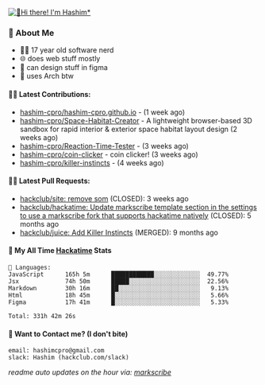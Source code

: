 [![👋Hi there! I'm Hashim*](/assets/intro.gif "Go To hashim-ali.work")](https://hashim-ali.work)

### 📖 About Me
- 👨‍💻 17 year old software nerd
- 🌐 does web stuff mostly
- 🎨 can design stuff in figma
- 🐧 uses Arch btw

#### 👷‍♂️ Latest Contributions:
- [hashim-cpro/hashim-cpro.github.io](https://github.com/hashim-cpro/hashim-cpro.github.io) -  (1 week ago)
- [hashim-cpro/Space-Habitat-Creator](https://github.com/hashim-cpro/Space-Habitat-Creator) - A lightweight browser-based 3D sandbox for rapid interior & exterior space habitat layout design (2 weeks ago)
- [hashim-cpro/Reaction-Time-Tester](https://github.com/hashim-cpro/Reaction-Time-Tester) -  (3 weeks ago)
- [hashim-cpro/coin-clicker](https://github.com/hashim-cpro/coin-clicker) - coin clicker!  (3 weeks ago)
- [hashim-cpro/killer-instincts](https://github.com/hashim-cpro/killer-instincts) -  (4 weeks ago)

#### 🧑‍💻 Latest Pull Requests:
- [hackclub/site: remove som](https://github.com/hackclub/site/pull/1651) (CLOSED): 3 weeks ago
- [hackclub/hackatime: Update markscribe template section in the settings to use a markscribe fork that supports hackatime natively](https://github.com/hackclub/hackatime/pull/258) (CLOSED): 5 months ago
- [hackclub/juice: Add  Killer Instincts](https://github.com/hackclub/juice/pull/248) (MERGED): 9 months ago

#### 📡 My All Time [Hackatime](https://hackatime.hackclub.com) Stats
```
💾 Languages:
JavaScript      165h 5m      ████████████░░░░░░░░░░░░░  49.77%
Jsx             74h 50m      █████░░░░░░░░░░░░░░░░░░░░  22.56%
Markdown        30h 16m      ██░░░░░░░░░░░░░░░░░░░░░░░   9.13%
Html            18h 45m      █░░░░░░░░░░░░░░░░░░░░░░░░   5.66%
Figma           17h 41m      █░░░░░░░░░░░░░░░░░░░░░░░░   5.33%

Total: 331h 42m 26s
```
#### 📮 Want to Contact me? (I don't bite)
```
email: hashimcpro@gmail.com
slack: Hashim (hackclub.com/slack)
```
_readme auto updates on the hour via: [markscribe](https://github.com/hashim-cpro/markscribe)_